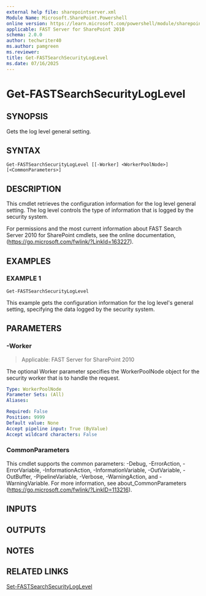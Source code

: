 ```yaml
---
external help file: sharepointserver.xml
Module Name: Microsoft.SharePoint.Powershell
online version: https://learn.microsoft.com/powershell/module/sharepoint-server/get-fastsearchsecurityloglevel
applicable: FAST Server for SharePoint 2010
schema: 2.0.0
author: techwriter40
ms.author: pamgreen
ms.reviewer:
title: Get-FASTSearchSecurityLogLevel
ms.date: 07/16/2025
---
```


# Get-FASTSearchSecurityLogLevel

## SYNOPSIS
Gets the log level general setting.

## SYNTAX

```
Get-FASTSearchSecurityLogLevel [[-Worker] <WorkerPoolNode>] [<CommonParameters>]
```

## DESCRIPTION
This cmdlet retrieves the configuration information for the log level general setting.
The log level controls the type of information that is logged by the security system.

For permissions and the most current information about FAST Search Server 2010 for SharePoint cmdlets, see the online documentation, (https://go.microsoft.com/fwlink/?LinkId=163227).

## EXAMPLES

### EXAMPLE 1
```
Get-FASTSearchSecurityLogLevel
```

This example gets the configuration information for the log level's general setting, specifying the data logged by the security system.

## PARAMETERS

### -Worker

> Applicable: FAST Server for SharePoint 2010

The optional Worker parameter specifies the WorkerPoolNode object for the security worker that is to handle the request.

```yaml
Type: WorkerPoolNode
Parameter Sets: (All)
Aliases:

Required: False
Position: 9999
Default value: None
Accept pipeline input: True (ByValue)
Accept wildcard characters: False
```

### CommonParameters
This cmdlet supports the common parameters: -Debug, -ErrorAction, -ErrorVariable, -InformationAction, -InformationVariable, -OutVariable, -OutBuffer, -PipelineVariable, -Verbose, -WarningAction, and -WarningVariable. For more information, see about_CommonParameters (https://go.microsoft.com/fwlink/?LinkID=113216).

## INPUTS

## OUTPUTS

## NOTES

## RELATED LINKS

[Set-FASTSearchSecurityLogLevel](Set-FASTSearchSecurityLogLevel.md)
